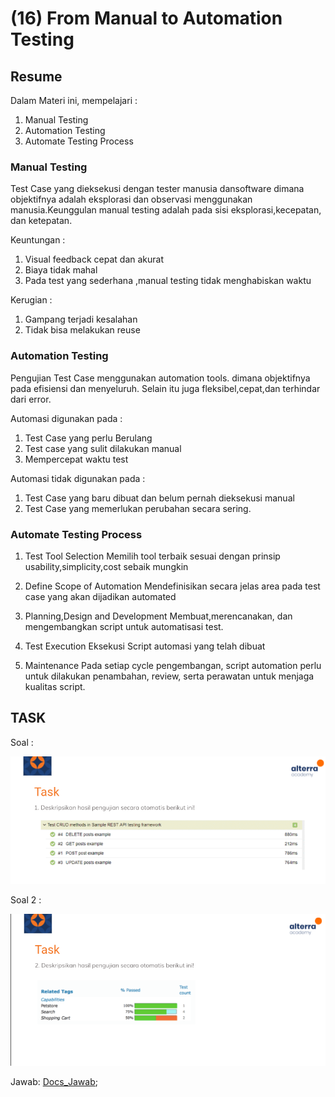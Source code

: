 # (16) From Manual to Automation Testing

## Resume 

Dalam Materi ini, mempelajari :
1. Manual Testing 
2. Automation Testing
3. Automate Testing Process

### Manual Testing 
Test Case yang dieksekusi dengan tester manusia dansoftware dimana objektifnya adalah eksplorasi dan observasi menggunakan manusia.Keunggulan manual testing adalah pada sisi eksplorasi,kecepatan, dan ketepatan.

Keuntungan :
1. Visual feedback cepat dan akurat
2. Biaya tidak mahal
3. Pada test yang sederhana ,manual testing tidak menghabiskan waktu

Kerugian : 
1. Gampang terjadi kesalahan
2. Tidak bisa melakukan reuse

### Automation Testing
Pengujian Test Case menggunakan automation tools. dimana objektifnya pada efisiensi dan menyeluruh. Selain itu juga fleksibel,cepat,dan terhindar dari error.

Automasi digunakan pada :
1. Test Case yang perlu Berulang
2. Test case yang sulit dilakukan manual
3. Mempercepat waktu test

Automasi tidak digunakan pada :
1. Test Case yang baru dibuat dan belum pernah dieksekusi manual
2. Test Case yang memerlukan perubahan secara sering.

### Automate Testing Process
1. Test Tool Selection
Memilih tool terbaik sesuai dengan prinsip usability,simplicity,cost sebaik mungkin

2. Define Scope of Automation
Mendefinisikan secara jelas area pada test case yang akan dijadikan automated

3. Planning,Design and Development
Membuat,merencanakan, dan mengembangkan script untuk automatisasi test.

4. Test Execution
Eksekusi Script automasi yang telah dibuat

5. Maintenance
Pada setiap cycle pengembangan, script automation perlu untuk dilakukan penambahan, review, serta perawatan untuk menjaga kualitas script.



## TASK

Soal : 

<img src="./screenshoot/task_1.png" width="600">

Soal 2 :

<img src="./screenshoot/Task_2.png" width="600">

Jawab: [Docs_Jawab](https://docs.google.com/document/d/1toG4O8GHQkRzXtTH-XAXUDuj7eLEhsBqrcVqLTx4Ih0/edit?usp=sharing);

